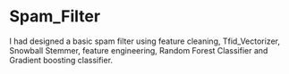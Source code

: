 # Spam_Filter

I had designed a basic spam filter using feature cleaning, Tfid_Vectorizer, Snowball Stemmer, feature engineering, Random Forest Classifier and Gradient boosting classifier.  
